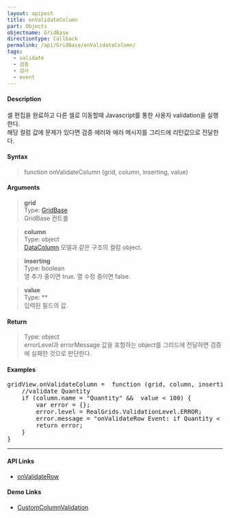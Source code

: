 ```yaml
---
layout: apipost
title: onValidateColumn
part: Objects
objectname: GridBase
directiontype: Callback
permalink: /api/GridBase/onValidateColumn/
tags:
  - validate
  - 검증
  - 검사
  - event
---
```



#### Description

 셀 편집을 완료하고 다른 셀로 이동할때 Javascript를 통한 사용자 validation을 실행한다.  
 해당 컬럼 값에 문제가 있다면 검증 에러와 에러 메시지를 그리드에 리턴값으로 전달한다.  
 
#### Syntax

> function onValidateColumn (grid, column, inserting, value)  

#### Arguments

> **grid**  
> Type: [GridBase](/api/GridBase/)  
> GridBase 컨트롤  

> **column**  
> Type: object  
> [DataColumn](/api/types/DataColumn/) 모델과 같은 구조의 컬럼 object.  

> **inserting**  
> Type: boolean  
> 열 추가 중이면 true. 열 수정 중이면 false.  

> **value**  
> Type: **  
> 입력된 필드의 값.  

#### Return

> Type: object  
> errorLevel과 errorMessage 값을 포함하는 object를 그리드에 전달하면 검증에 실패한 것으로 판단한다.  

#### Examples 

<pre class="prettyprint">
gridView.onValidateColumn =  function (grid, column, inserting, value) {
    //validate Quantity
    if (column.name = "Quantity" &&  value < 100) {
        var error = {};
        error.level = RealGrids.ValidationLevel.ERROR;
        error.message = "onValidateRow Event: if Quantity < 100, validation level 'ERROR!!'";
        return error;
    }
}
</pre>

---

#### API Links

* [onValidateRow](/api/GridBase/onValidateRow)

#### Demo Links

* [CustomColumnValidation](http://demo.realgrid.com/Demo/CustomColumnValidation)